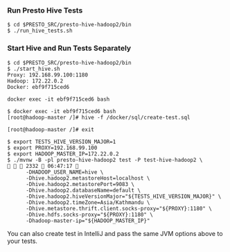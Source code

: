 ### Run Presto Hive Tests
```shell script
$ cd $PRESTO_SRC/presto-hive-hadoop2/bin
$ ./run_hive_tests.sh
```

### Start Hive and Run Tests Separately
```shell script
$ cd $PRESTO_SRC/presto-hive-hadoop2/bin
$ ./start_hive.sh
Proxy: 192.168.99.100:1180
Hadoop: 172.22.0.2
Docker: ebf9f715ced6

docker exec -it ebf9f715ced6 bash

$ docker exec -it ebf9f715ced6 bash 
[root@hadoop-master /]# hive -f /docker/sql/create-test.sql

[root@hadoop-master /]# exit

$ export TESTS_HIVE_VERSION_MAJOR=1
$ export PROXY=192.168.99.100
$ export HADOOP_MASTER_IP=172.22.0.2
$ ./mvnw -B -pl presto-hive-hadoop2 test -P test-hive-hadoop2 \                                                                                                                     2332  06:47:17 
      -DHADOOP_USER_NAME=hive \
      -Dhive.hadoop2.metastoreHost=localhost \
      -Dhive.hadoop2.metastorePort=9083 \
      -Dhive.hadoop2.databaseName=default \
      -Dhive.hadoop2.hiveVersionMajor="${TESTS_HIVE_VERSION_MAJOR}" \
      -Dhive.hadoop2.timeZone=Asia/Kathmandu \
      -Dhive.metastore.thrift.client.socks-proxy="${PROXY}:1180" \
      -Dhive.hdfs.socks-proxy="${PROXY}:1180" \
      -Dhadoop-master-ip="${HADOOP_MASTER_IP}"
```
You can also create test in IntelliJ and 
pass the same JVM options above to your tests.
